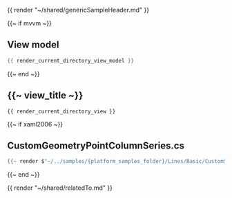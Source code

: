 {{ render "~/shared/genericSampleHeader.md" }}

{{~ if mvvm ~}}
## View model

```csharp
{{ render_current_directory_view_model }}
```
{{~ end ~}}

## {{~ view_title ~}}

```
{{ render_current_directory_view }}
```

{{~ if xaml2006 ~}}
## CustomGeometryPointColumnSeries.cs

```csharp
{{~ render $"~/../samples/{platform_samples_folder}/Lines/Basic/CustomStarLineSeries.cs" ~}}
```
{{~ end ~}}

{{ render "~/shared/relatedTo.md" }}
